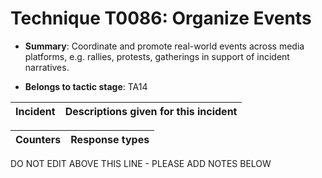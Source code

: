 # Technique T0086: Organize Events

* **Summary**: Coordinate and promote real-world events across media platforms, e.g. rallies, protests, gatherings in support of incident narratives.

* **Belongs to tactic stage**: TA14


| Incident | Descriptions given for this incident |
| -------- | -------------------- |



| Counters | Response types |
| -------- | -------------- |


DO NOT EDIT ABOVE THIS LINE - PLEASE ADD NOTES BELOW
